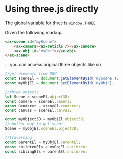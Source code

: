 # Using three.js directly

The global variable for three is `window.THREE`

Given the following markup...

```html
<ax-scene id="myScene">
    <ax-camera><ax-reticle /></ax-camera>
    <ax-obj id="myObj"></ax-obj>
</ax-scene>
```

... you can access original three objects like so

```js
//get elements from DOM
const sceneEl = document.getElementById('myScene');
const myObjEl = document.getElementById('myObj');

//three objects
let Scene = sceneEl.object3D;
const Camera = sceneEl.camera;
const Renderer = sceneEl.renderer;
const canvas = sceneEl.canvas;

const myObject3D = myObjEl.object3D;
//another way to get scene
Scene = myObjEl.sceneEl.object3D;

//traversing
const parentEl = myObjEl.parentEl;
const childrenEls = myObjEl.children;
const siblingEls = parentEl.children;
```